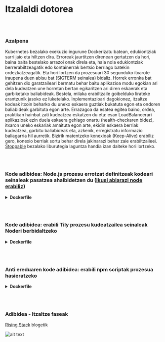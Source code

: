 # Itzalaldi dotorea

<br/><br/>

### Azalpena

Kubernetes bezalako exekuzio ingurune Dockerizatu batean, edukiontziak sarri jaio eta hiltzen dira. Erroreak jaurtitzen direnean gertatzen da hori, baina baita bestelako arrazoi onak direla eta, hala nola edukiontziak berrerabiltzeagatik edo kontainerrak bertsio berriago batekin ordezkatzeagatik. Eta hori lortzen da prozesuari 30 segunduko itxarote iraupena duen abisu bat (SIGTERM seinalea) bidaliz. Horrek erronka bat gehitzen dio garatzaileari bermatu behar baitu aplikazioa modu egokian ari dela kudeatzen une horretan bertan egikaritzen ari diren eskaerak eta garbiketako baliabideak. Bestela, milaka erabiltzaile goibelduko lirateke erantzunik jasoko ez luketelako. Inplementazioari dagokionez, itzaltze kodeak itxoin beharko du uneko eskaera guztiak bukatuta egon eta ondoren baliabideak garbituta egon arte. Errazagoa da esatea egitea baino, ordea, praktikan hainbat zati kudeatzea eskatzen du eta: esan LoadBalancerari aplikazioak ezin duela eskaera gehiago onartu (health-checkaren bidez), itxaron uneko eskariak amaituta egon arte, ekidin eskaera berriak kudeatzea, garbitu baliabideak eta, azkenik, erregistratu informazio baliagarria hil aurretik. Bizirik matentzeko konexioak (Keep-Alive) erabiliz gero, konexio berriak sortu behar direla jakinarazi behar zaie erabiltzaileei. [Stoppable](https://github.com/hunterloftis/stoppable) bezalako liburutegia laguntza handia izan daiteke hori lortzeko.

<br/><br/>

### Kode adibidea: Node.js prozesu errotzat definitzeak kodeari seinaleak pasatzea ahalbidetzen du ([ikusi abiarazi node erabiliz](./bootstrap-using-node.basque.md))

<details>

<summary><strong>Dockerfile</strong></summary>

```dockerfile
FROM node:12-slim

# Eraikitze logika hemen dago

CMD ["node", "index.js"]
#Hemengo ilarak Node.js prozesu erroa (PID1) bilakatuko du

```

</details>

<br/><br/>

### Kode adibidea: erabili Tily prozesu kudeatzailea seinaleak Noderi berbidaltzeko

<details>

<summary><strong>Dockerfile</strong></summary>

```dockerfile
FROM node:12-slim

# Eraikitze logika hemen dago

ENV TINI_VERSION v0.19.0
ADD https://github.com/krallin/tini/releases/download/${TINI_VERSION}/tini /tini
RUN chmod +x /tini
ENTRYPOINT ["/tini", "--"]

CMD ["node", "index.js"]
#Hemendik aurrera Nodek PID1 bezala jokatuko duten TINIren azpi prozesuak abiatuko ditu

```

</details>

<br/><br/>

### Anti ereduaren kode adibidea: erabili npm scriptak prozesua hasieratzeko

<details>

<summary><strong>Dockerfile</strong></summary>

```dockerfile
FROM node:12-slim

# Eraikitze logika hemen dator

CMD ["npm", "start"]
#Hemendik aurrera Nodek bigarren mailako prozesuak abiatuko ditu eta npmek ez ditu seinaleak jasoko

```

</details>

<br/><br/>

### Adibidea - Itzaltze faseak

[Rising Stack](https://blog.risingstack.com/graceful-shutdown-node-js-kubernetes/) blogetik

![alt text](/assets/images/Kubernetes-graceful-shutdown-flowchart.png "Itzaltze faseak")

